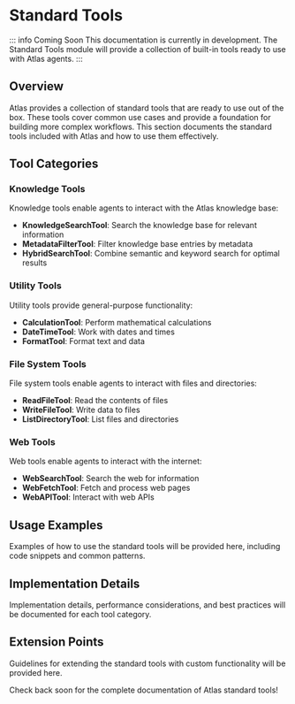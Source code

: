 # Standard Tools

::: info Coming Soon
This documentation is currently in development. The Standard Tools module will provide a collection of built-in tools ready to use with Atlas agents.
:::

## Overview

Atlas provides a collection of standard tools that are ready to use out of the box. These tools cover common use cases and provide a foundation for building more complex workflows. This section documents the standard tools included with Atlas and how to use them effectively.

## Tool Categories

### Knowledge Tools

Knowledge tools enable agents to interact with the Atlas knowledge base:

- **KnowledgeSearchTool**: Search the knowledge base for relevant information
- **MetadataFilterTool**: Filter knowledge base entries by metadata
- **HybridSearchTool**: Combine semantic and keyword search for optimal results

### Utility Tools

Utility tools provide general-purpose functionality:

- **CalculationTool**: Perform mathematical calculations
- **DateTimeTool**: Work with dates and times
- **FormatTool**: Format text and data

### File System Tools

File system tools enable agents to interact with files and directories:

- **ReadFileTool**: Read the contents of files
- **WriteFileTool**: Write data to files
- **ListDirectoryTool**: List files and directories

### Web Tools

Web tools enable agents to interact with the internet:

- **WebSearchTool**: Search the web for information
- **WebFetchTool**: Fetch and process web pages
- **WebAPITool**: Interact with web APIs

## Usage Examples

Examples of how to use the standard tools will be provided here, including code snippets and common patterns.

## Implementation Details

Implementation details, performance considerations, and best practices will be documented for each tool category.

## Extension Points

Guidelines for extending the standard tools with custom functionality will be provided here.

Check back soon for the complete documentation of Atlas standard tools!